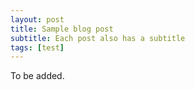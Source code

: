 ```yaml
---
layout: post
title: Sample blog post
subtitle: Each post also has a subtitle
tags: [test]
---
```


To be added.
